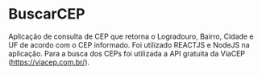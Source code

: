 # BuscarCEP
Aplicação de consulta de CEP que retorna o Logradouro, Bairro, Cidade e UF de acordo com o CEP informado. Foi utilizado REACTJS e NodeJS na aplicação. Para a busca dos CEPs foi utilizada a API gratuita da ViaCEP (https://viacep.com.br/).
